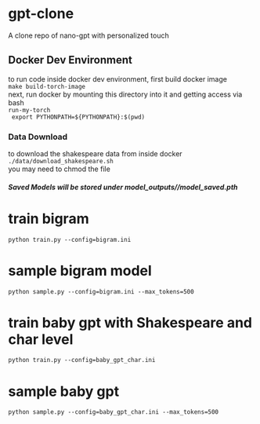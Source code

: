 # gpt-clone
A clone repo of nano-gpt with personalized touch

## Docker Dev Environment
to run code inside docker dev environment, first build docker image <br>
```make build-torch-image``` <br>
next, run docker by mounting this directory into it and getting access via bash <br>
```run-my-torch ``` <br>
``` export PYTHONPATH=${PYTHONPATH}:$(pwd)```


### Data Download
to download the shakespeare data from inside docker <br>
```./data/download_shakespeare.sh``` <br> 
you may need to chmod the file

##### Saved Models will be stored under model_outputs/<model name>/model_saved.pth


# train bigram
```python train.py --config=bigram.ini```

# sample bigram model
```python sample.py --config=bigram.ini --max_tokens=500```


# train baby gpt with Shakespeare and char level
```python train.py --config=baby_gpt_char.ini```
# sample baby gpt
```python sample.py --config=baby_gpt_char.ini --max_tokens=500```